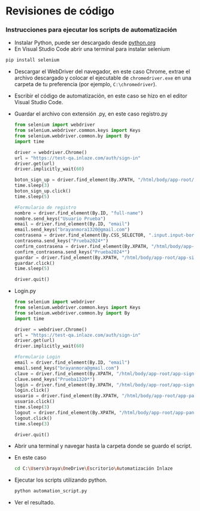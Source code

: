 # Revisiones de código

### Instrucciones para ejecutar los scripts de automatización

- Instalar Python, puede ser descargado desde [python.org](https://www.python.org/downloads/)
- En Visual Studio Code abrir una terminal para instalar selenium

```bash
pip install selenium
```

- Descargar el WebDriver del navegador, en este caso Chrome, extrae el archivo descargado y colocar el ejecutable de `chromedriver.exe` en una carpeta de tu preferencia (por ejemplo, `C:\chromedriver`).
- Escribir el código de automatización, en este caso se hizo en el editor Visual Studio Code.
- Guardar el archivo con extensión .py, en este caso registro.py
    
    ```python
    from selenium import webdriver
    from selenium.webdriver.common.keys import Keys
    from selenium.webdriver.common.by import By
    import time
    
    driver = webdriver.Chrome()
    url = "https://test-qa.inlaze.com/auth/sign-in"
    driver.get(url)
    driver.implicitly_wait(60)
    
    boton_sign_up = driver.find_element(By.XPATH, "/html/body/app-root/app-sign-in/main/section[1]/app-sign-in-form/span/a")
    time.sleep(3)
    boton_sign_up.click()
    time.sleep(5)
    
    #Formulario de registro
    nombre = driver.find_element(By.ID, "full-name")
    nombre.send_keys("Usuario Prueba")
    email = driver.find_element(By.ID, "email")
    email.send_keys("brayanmora1320@gmail.com")
    contrasena = driver.find_element(By.CSS_SELECTOR, ".input.input-bordered.join-item.w-full")
    contrasena.send_keys("Prueba2024*")
    confirm_contrasena = driver.find_element(By.XPATH, "/html/body/app-root/app-sign-up/main/section[2]/app-sign-up-form/form/div[4]/app-password/div/input")
    confirm_contrasena.send_keys("Prueba2024*")
    guardar = driver.find_element(By.XPATH, "/html/body/app-root/app-sign-up/main/section[2]/app-sign-up-form/form/button")
    guardar.click()
    time.sleep(5)
    
    driver.quit()
    ```
    
- Login.py
    
    ```python
    from selenium import webdriver
    from selenium.webdriver.common.keys import Keys
    from selenium.webdriver.common.by import By
    import time
    
    driver = webdriver.Chrome()
    url = "https://test-qa.inlaze.com/auth/sign-in"
    driver.get(url)
    driver.implicitly_wait(60)
    
    #formulario Login
    email = driver.find_element(By.ID, "email")
    email.send_keys("brayanmora@gmail.com")
    clave = driver.find_element(By.XPATH, "/html/body/app-root/app-sign-in/main/section[1]/app-sign-in-form/form/div[2]/app-password/div/input")
    clave.send_keys("Prueba1320*")
    login = driver.find_element(By.XPATH, "/html/body/app-root/app-sign-in/main/section[1]/app-sign-in-form/form/button")
    login.click()
    usuario = driver.find_element(By.XPATH, "/html/body/app-root/app-panel-root/app-navbar/div/div[2]/div/div/label/div/img")
    usuario.click()
    time.sleep(3)
    logout = driver.find_element(By.XPATH, "/html/body/app-root/app-panel-root/app-navbar/div/div[2]/div/ul/li[3]/a")
    logout.click()
    time.sleep(3)
    
    driver.quit()
    ```
    
- Abrir una terminal y navegar hasta la carpeta donde se guardo el script.
- En este caso
    
    ```bash
    cd C:\Users\braya\OneDrive\Escritorio\Automatización Inlaze
    ```
    
- Ejecutar los scripts utilizando python.
    
    ```bash
    python automation_script.py
    ```
    
- Ver el resultado.
